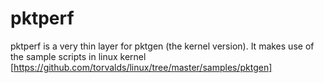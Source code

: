 # pktperf
pktperf is a very thin layer for pktgen (the kernel version).
It makes use of the sample scripts in linux kernel [https://github.com/torvalds/linux/tree/master/samples/pktgen]